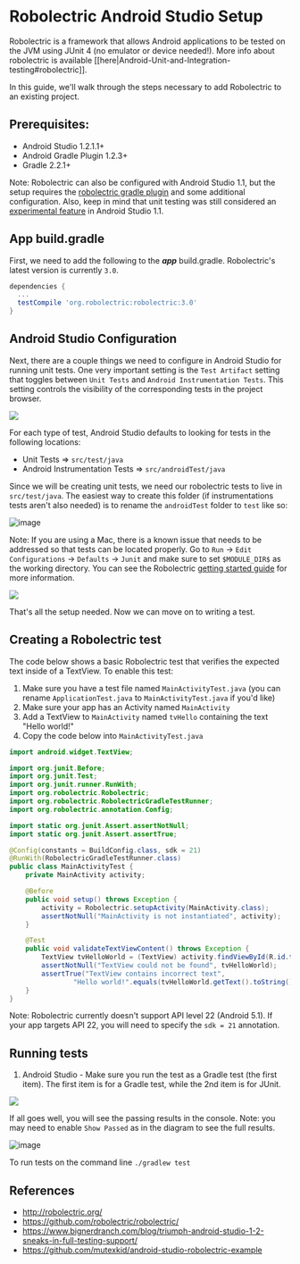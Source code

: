 # Robolectric Android Studio Setup

Robolectric is a framework that allows Android applications to be tested on the JVM using JUnit 4 (no emulator or device needed!). More info about robolectric is available [[here|Android-Unit-and-Integration-testing#robolectric]].
  
In this guide, we'll walk through the steps necessary to add Robolectric to an existing project.

## Prerequisites:
* Android Studio 1.2.1.1+
* Android Gradle Plugin 1.2.3+
* Gradle 2.2.1+

Note: Robolectric can also be configured with Android Studio 1.1, but the setup requires the [robolectric gradle plugin](https://github.com/robolectric/robolectric-gradle-plugin/) and some additional configuration. Also, keep in mind that unit testing was still considered an [experimental feature](http://tools.android.com/tech-docs/unit-testing-support) in Android Studio 1.1.

## App build.gradle
First, we need to add the following to the **_app_** build.gradle. Robolectric's latest version is currently `3.0`.  

  ```gradle
  dependencies {
    ...
    testCompile 'org.robolectric:robolectric:3.0'
  }
   ``` 
## Android Studio Configuration
Next, there are a couple things we need to configure in Android Studio for running unit tests. One very important setting is the `Test Artifact` setting that toggles between `Unit Tests` and `Android Instrumentation Tests`. This setting controls the visibility of the corresponding tests in the project browser.

  <img src="https://camo.githubusercontent.com/cbf79d740e265cc9da9299c2b5f29fc8a63613e7/68747470733a2f2f7777772e657665726e6f74652e636f6d2f73686172642f733331332f73682f35363063346235662d653730622d343830302d623436662d6263313936383631383333382f38396331653734306537313334333136393631613130333032316461663163622f646565702f302f4d794163746976697479546573742e6a6176612d2d2d616e64726f69642d73747564696f2d726f626f6c6563747269632d6578616d706c652d2d2d2d2d2d636f64652d616e64726f69642d73747564696f2d726f626f6c6563747269632d6578616d706c652d2e706e67"/>

For each type of test, Android Studio defaults to looking for tests in the following locations:
* Unit Tests => `src/test/java`
* Android Instrumentation Tests => `src/androidTest/java`

Since we will be creating unit tests, we need our robolectric tests to live in `src/test/java`.  The easiest way to create this folder (if instrumentations tests aren't also needed) is to rename the `androidTest` folder to `test` like so:

![image](http://i.imgur.com/EqGf1UQ.png)

Note: If you are using a Mac, there is a known issue that needs to be addressed so that tests can be located properly. Go to `Run` -> `Edit Configurations` -> `Defaults` -> `Junit` and make sure to set `$MODULE_DIR$` as the working directory.  You can see the Robolectric [getting started guide](http://robolectric.org/getting-started/) for more information. 

<img src="http://robolectric.org/images/android-studio-configure-defaults-4bf48402.png">

That's all the setup needed. Now we can move on to writing a test.

## Creating a Robolectric test

The code below shows a basic Robolectric test that verifies the expected text inside of a TextView. To enable this test:

1. Make sure you have a test file named `MainActivityTest.java` (you can rename `ApplicationTest.java` to `MainActivityTest.java` if you'd like)
2. Make sure your app has an Activity named `MainActivity`
3. Add a TextView to `MainActivity` named `tvHello` containing the text "Hello world!"
4. Copy the code below into `MainActivityTest.java`

```java
import android.widget.TextView;

import org.junit.Before;
import org.junit.Test;
import org.junit.runner.RunWith;
import org.robolectric.Robolectric;
import org.robolectric.RobolectricGradleTestRunner;
import org.robolectric.annotation.Config;

import static org.junit.Assert.assertNotNull;
import static org.junit.Assert.assertTrue;

@Config(constants = BuildConfig.class, sdk = 21)
@RunWith(RobolectricGradleTestRunner.class)
public class MainActivityTest {
    private MainActivity activity;

    @Before
    public void setup() throws Exception {
        activity = Robolectric.setupActivity(MainActivity.class);
        assertNotNull("MainActivity is not instantiated", activity);
    }

    @Test
    public void validateTextViewContent() throws Exception {
        TextView tvHelloWorld = (TextView) activity.findViewById(R.id.tvHello);
        assertNotNull("TextView could not be found", tvHelloWorld);
        assertTrue("TextView contains incorrect text",
                "Hello world!".equals(tvHelloWorld.getText().toString()));
    }
}
```

Note: Robolectric currently doesn't support API level 22 (Android 5.1).  If your app targets API 22, you will need to specify the `sdk = 21` annotation.

## Running tests

1. Android Studio - Make sure you run the test as a Gradle test (the first item).  The first item is for a Gradle test, while the 2nd item is for JUnit.

![](http://i.imgur.com/RDmmdI2.png)

If all goes well, you will see the passing results in the console. Note: you may need to enable `Show Passed` as in the diagram to see the full results.

![image](http://i.imgur.com/cv1Aryi.jpg)

To run tests on the command line `./gradlew test`

## References

* <http://robolectric.org/>
* <https://github.com/robolectric/robolectric/>
* <https://www.bignerdranch.com/blog/triumph-android-studio-1-2-sneaks-in-full-testing-support/>
* <https://github.com/mutexkid/android-studio-robolectric-example>